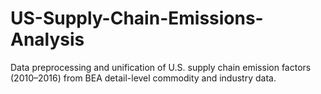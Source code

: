 # US-Supply-Chain-Emissions-Analysis
Data preprocessing and unification of U.S. supply chain emission factors (2010–2016) from BEA detail-level commodity and industry data.
